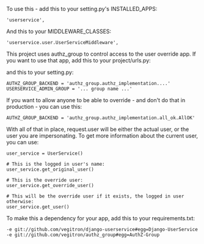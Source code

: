 To use this - add this to your setting.py's INSTALLED_APPS:

    'userservice',

And this to your MIDDLEWARE_CLASSES:

    'userservice.user.UserServiceMiddleware',                                   


This project uses authz_group to control access to the user override app.  If you want to use that app, add this to your project/urls.py:


and this to your setting.py:

    AUTHZ_GROUP_BACKEND = 'authz_group.authz_implementation....'           
    USERSERVICE_ADMIN_GROUP = '... group name ...' 

If you want to allow anyone to be able to override - and don't do that in production - you can use this:

    AUTHZ_GROUP_BACKEND = 'authz_group.authz_implementation.all_ok.AllOK'           


With all of that in place, request.user will be either the actual user, or the user you are impersonating.  To get more information about the current user, you can use:

    user_service = UserService() 
    
    # This is the logged in user's name:
    user_service.get_original_user()
    
    # This is the override user:
    user_service.get_override_user()

    # This will be the override user if it exists, the logged in user otherwise:
    user_service.get_user() 

To make this a dependency for your app, add this to your requirements.txt:

    -e git://github.com/vegitron/django-userservice#egg=Django-UserService
    -e git://github.com/vegitron/authz_group#egg=AuthZ-Group


